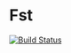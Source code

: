 # Fst

[![Build Status](https://travis-ci.org/oadams/Fst.jl.svg?branch=master)](https://travis-ci.org/oadams/Fst.jl)

